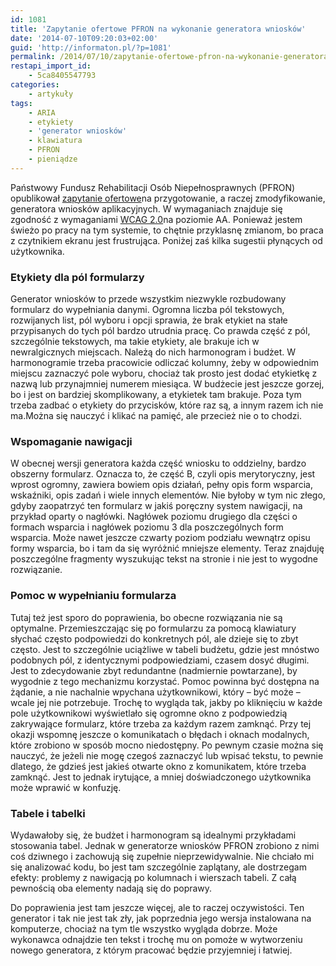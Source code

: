 ```yaml
---
id: 1081
title: 'Zapytanie ofertowe PFRON na wykonanie generatora wniosków'
date: '2014-07-10T09:20:03+02:00'
guid: 'http://informaton.pl/?p=1081'
permalink: /2014/07/10/zapytanie-ofertowe-pfron-na-wykonanie-generatora-wnioskw/
restapi_import_id:
    - 5ca8405547793
categories:
    - artykuły
tags:
    - ARIA
    - etykiety
    - 'generator wniosków'
    - klawiatura
    - PFRON
    - pieniądze
---
```


Państwowy Fundusz Rehabilitacji Osób Niepełnosprawnych (PFRON) opublikował [zapytanie ofertowe](http://www.pfron.org.pl/pl/komunikaty/2380,Zapytanie-ofertowe-w-sprawie-hostingu-oraz-uslug-programistycznych-swiadczonych-.html)na przygotowanie, a raczej zmodyfikowanie, generatora wniosków aplikacyjnych. W wymaganiach znajduje się zgodność z wymaganiami [WCAG 2.0](http://fdc.org.pl/wcag2/)na poziomie AA. Ponieważ jestem świeżo po pracy na tym systemie, to chętnie przyklasnę zmianom, bo praca z czytnikiem ekranu jest frustrująca. Poniżej zaś kilka sugestii płynących od użytkownika.

### Etykiety dla pól formularzy

Generator wniosków to przede wszystkim niezwykle rozbudowany formularz do wypełniania danymi. Ogromna liczba pól tekstowych, rozwijanych list, pól wyboru i opcji sprawia, że brak etykiet na stałe przypisanych do tych pól bardzo utrudnia pracę. Co prawda część z pól, szczególnie tekstowych, ma takie etykiety, ale brakuje ich w newralgicznych miejscach. Należą do nich harmonogram i budżet. W harmonogramie trzeba pracowicie odliczać kolumny, żeby w odpowiednim miejscu zaznaczyć pole wyboru, chociaż tak prosto jest dodać etykietkę z nazwą lub przynajmniej numerem miesiąca. W budżecie jest jeszcze gorzej, bo i jest on bardziej skomplikowany, a etykietek tam brakuje. Poza tym trzeba zadbać o etykiety do przycisków, które raz są, a innym razem ich nie ma.Można się nauczyć i klikać na pamięć, ale przecież nie o to chodzi.

### Wspomaganie nawigacji

W obecnej wersji generatora każda część wniosku to oddzielny, bardzo obszerny formularz. Oznacza to, że część B, czyli opis merytoryczny, jest wprost ogromny, zawiera bowiem opis działań, pełny opis form wsparcia, wskaźniki, opis zadań i wiele innych elementów. Nie byłoby w tym nic złego, gdyby zaopatrzyć ten formularz w jakiś poręczny system nawigacji, na przykład oparty o nagłówki. Nagłówek poziomu drugiego dla części o formach wsparcia i nagłówek poziomu 3 dla poszczególnych form wsparcia. Może nawet jeszcze czwarty poziom podziału wewnątrz opisu formy wsparcia, bo i tam da się wyróżnić mniejsze elementy. Teraz znajduję poszczególne fragmenty wyszukując tekst na stronie i nie jest to wygodne rozwiązanie.

### Pomoc w wypełnianiu formularza

Tutaj też jest sporo do poprawienia, bo obecne rozwiązania nie są optymalne. Przemieszczając się po formularzu za pomocą klawiatury słychać często podpowiedzi do konkretnych pól, ale dzieje się to zbyt często. Jest to szczególnie uciążliwe w tabeli budżetu, gdzie jest mnóstwo podobnych pól, z identycznymi podpowiedziami, czasem dosyć długimi. Jest to zdecydowanie zbyt redundantne (nadmiernie powtarzane), by wygodnie z tego mechanizmu korzystać. Pomoc powinna być dostępna na żądanie, a nie nachalnie wpychana użytkownikowi, który – być może – wcale jej nie potrzebuje. Trochę to wygląda tak, jakby po kliknięciu w każde pole użytkownikowi wyświetlało się ogromne okno z podpowiedzią zakrywające formularz, które trzeba za każdym razem zamknąć. Przy tej okazji wspomnę jeszcze o komunikatach o błędach i oknach modalnych, które zrobiono w sposób mocno niedostępny. Po pewnym czasie można się nauczyć, że jeżeli nie mogę czegoś zaznaczyć lub wpisać tekstu, to pewnie dlatego, że gdzieś jest jakieś otwarte okno z komunikatem, które trzeba zamknąć. Jest to jednak irytujące, a mniej doświadczonego użytkownika może wprawić w konfuzję.

### Tabele i tabelki

Wydawałoby się, że budżet i harmonogram są idealnymi przykładami stosowania tabel. Jednak w generatorze wniosków PFRON zrobiono z nimi coś dziwnego i zachowują się zupełnie nieprzewidywalnie. Nie chciało mi się analizować kodu, bo jest tam szczególnie zaplątany, ale dostrzegam efekty: problemy z nawigacją po kolumnach i wierszach tabeli. Z całą pewnością oba elementy nadają się do poprawy.

Do poprawienia jest tam jeszcze więcej, ale to raczej oczywistości. Ten generator i tak nie jest tak zły, jak poprzednia jego wersja instalowana na komputerze, chociaż na tym tle wszystko wygląda dobrze. Może wykonawca odnajdzie ten tekst i trochę mu on pomoże w wytworzeniu nowego generatora, z którym pracować będzie przyjemniej i łatwiej.
